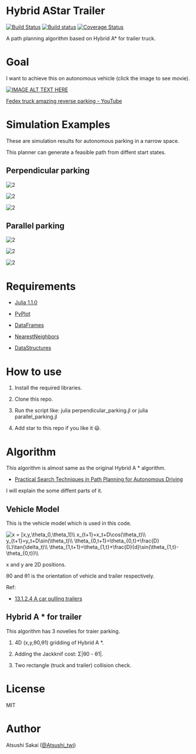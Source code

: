 # Hybrid AStar Trailer

[![Build Status](https://travis-ci.org/AtsushiSakai/HybridAStarTrailer.svg?branch=master)](https://travis-ci.org/AtsushiSakai/HybridAStarTrailer)
[![Build status](https://ci.appveyor.com/api/projects/status/1vlcih2j40h4royc?svg=true)](https://ci.appveyor.com/project/AtsushiSakai/hybridastartrailer)
[![Coverage Status](https://coveralls.io/repos/github/AtsushiSakai/HybridAStarTrailer/badge.svg?branch=master)](https://coveralls.io/github/AtsushiSakai/HybridAStarTrailer?branch=master)

A path planning algorithm based on Hybrid A\* for trailer truck.

# Goal

I want to achieve this on autonomous vehicle (click the image to see movie).

[![IMAGE ALT TEXT HERE](https://img.youtube.com/vi/jhhqkHsGrsA/0.jpg)](https://www.youtube.com/watch?v=jhhqkHsGrsA)

[Fedex truck amazing reverse parking \- YouTube](https://www.youtube.com/watch?v=jhhqkHsGrsA)

# Simulation Examples

These are simulation results for autonomous parking in a narrow space.

This planner can generate a feasible path from diffent start states.

## Perpendicular parking 

![2](https://github.com/AtsushiSakai/HybridAStarTrailer/raw/master/movie/gif/perpendicular_parking3.gif)

![2](https://github.com/AtsushiSakai/HybridAStarTrailer/raw/master/movie/gif/perpendicular_parking6.gif)

![2](https://github.com/AtsushiSakai/HybridAStarTrailer/raw/master/movie/gif/perpendicular_parking7.gif)

## Parallel parking 

![2](https://github.com/AtsushiSakai/HybridAStarTrailer/raw/master/movie/gif/parallel_parking1.gif)

![2](https://github.com/AtsushiSakai/HybridAStarTrailer/raw/master/movie/gif/parallel_parking2.gif)

![2](https://github.com/AtsushiSakai/HybridAStarTrailer/raw/master/movie/gif/parallel_parking3.gif)


# Requirements

- [Julia 1.1.0](https://julialang.org/downloads/)

- [PyPlot](https://github.com/JuliaPy/PyPlot.jl)

- [DataFrames](https://github.com/JuliaData/DataFrames.jl)

- [NearestNeighbors](https://github.com/KristofferC/NearestNeighbors.jl)

- [DataStructures](https://github.com/JuliaCollections/DataStructures.jl) 

# How to use

1. Install the required libraries.

2. Clone this repo.

3. Run the script like: julia perpendicular_parking.jl or julia parallel_parking.jl

4. Add star to this repo if you like it :smiley:. 

# Algorithm

This algorithm is almost same as the original Hybrid A \* algorithm.

- [Practical Search Techniques in Path Planning for Autonomous Driving](https://ai.stanford.edu/~ddolgov/papers/dolgov_gpp_stair08.pdf)

I will explain the some diffent parts of it.

## Vehicle Model

This is the vehicle model which is used in this code.

<img src="https://latex.codecogs.com/gif.latex?x&space;=&space;[x,y,\theta_0,\theta_1]\\&space;x_{t&plus;1}=x_t&plus;D\cos(\theta_t)\\&space;y_{t&plus;1}=y_t&plus;D\sin(\theta_t)\\&space;\theta_{0,t&plus;1}=\theta_{0,t}&plus;\frac{D}{L}\tan(\delta_t)\\&space;\theta_{1,t&plus;1}=\theta_{1,t}&plus;\frac{D}{d}\sin(\theta_{1,t}-\theta_{0,t})\\" title="x = [x,y,\theta_0,\theta_1]\\ x_{t+1}=x_t+D\cos(\theta_t)\\ y_{t+1}=y_t+D\sin(\theta_t)\\ \theta_{0,t+1}=\theta_{0,t}+\frac{D}{L}\tan(\delta_t)\\ \theta_{1,t+1}=\theta_{1,t}+\frac{D}{d}\sin(\theta_{1,t}-\theta_{0,t})\\" />

x and y are 2D positions. 

θ0 and θ1 is the orientation of vehicle and trailer respectively.

Ref:

- [13\.1\.2\.4 A car pulling trailers](http://planning.cs.uiuc.edu/node661.html#77556)

## Hybrid A \* for trailer

This algorithm has 3 novelies for traier parking.

1. 4D (x,y,θ0,θ1) gridding of Hybrid A \*.

2. Adding the Jackknif cost: Σ\|θ0 - θ1\|.

3. Two rectangle (truck and trailer) collision check.


# License 

MIT

# Author

Atsushi Sakai ([@Atsushi_twi](https://twitter.com/Atsushi_twi))

